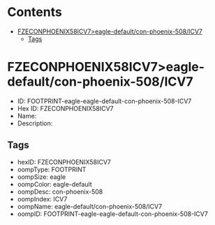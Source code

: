 



Contents
========

* [FZECONPHOENIX58ICV7>eagle-default/con-phoenix-508/ICV7](#fzeconphoenix58icv7eagle-defaultcon-phoenix-508icv7)
	* [Tags](#tags)

# FZECONPHOENIX58ICV7>eagle-default/con-phoenix-508/ICV7

- ID: FOOTPRINT-eagle-eagle-default-con-phoenix-508-ICV7
- Hex ID: FZECONPHOENIX58ICV7
- Name: 
- Description: 

## Tags

- hexID: FZECONPHOENIX58ICV7
- oompType: FOOTPRINT
- oompSize: eagle
- oompColor: eagle-default
- oompDesc: con-phoenix-508
- oompIndex: ICV7
- oompName: eagle-default/con-phoenix-508/ICV7
- oompID: FOOTPRINT-eagle-eagle-default-con-phoenix-508-ICV7

